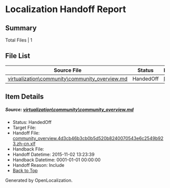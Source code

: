 # <a name='report-top'></a> Localization Handoff Report

## Summary
 Total Files | 1

## File List
 Source File | Status | Details 
 ----------- | ------ | ------- 
 [virtualization\community\community_overview.md](https://github.com/OpenLocalizationOrg/hyperV/blob/002e54193e42022098a65952d8168d496970159b/virtualization/community/community_overview.md) | HandedOff | [Details](#f8d11d3ae6fb0042b3062da5568ada44291246d393)

## Item Details
##### <a name='f8d11d3ae6fb0042b3062da5568ada44291246d393'></a> Source: [virtualization\community\community_overview.md](https://github.com/OpenLocalizationOrg/hyperV/blob/002e54193e42022098a65952d8168d496970159b/virtualization/community/community_overview.md)
* Status: HandedOff
* Target File: 
* Handoff File: [community_overview.4d3cb46b3cb0b5d520b8240070543e6c2549b923.zh-cn.xlf](https://github.com/OpenLocalizationOrg/olhandoff/blob/ecc78e8a0badf14f7151bdb149e20b883a4d6ac8/ol-handoff/OpenLocalizationOrg/hyperV.zh-cn/handoff1/community_overview.4d3cb46b3cb0b5d520b8240070543e6c2549b923.zh-cn.xlf)
* Handback File: 
* Handoff Datetime: 2015-11-02 13:23:39
* Handback Datetime: 0001-01-01 00:00:00
* Handoff Reason: Include
* [Back to Top](#report-top)


Generated by OpenLocalization.
